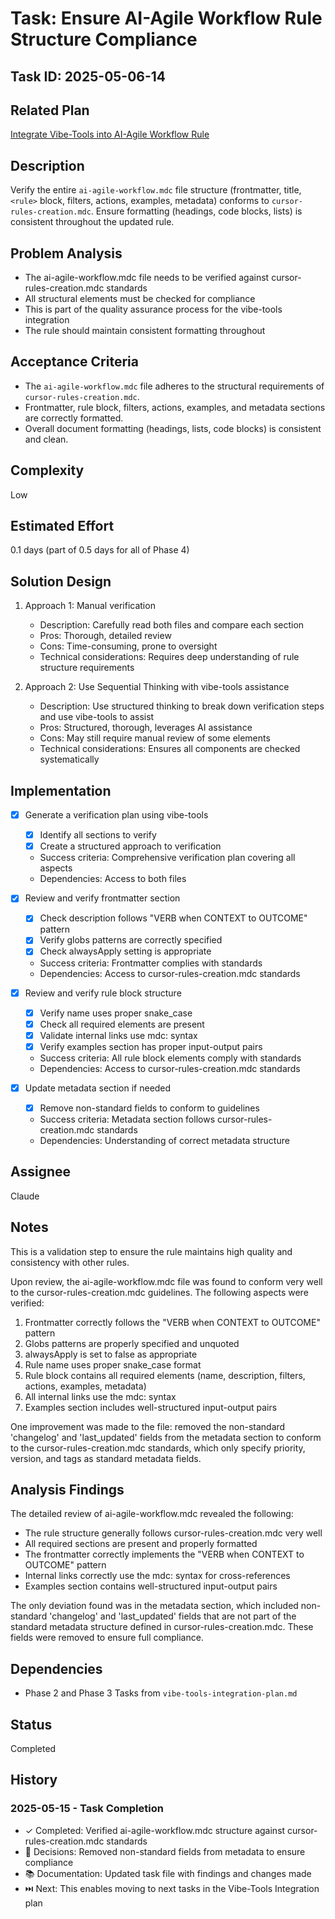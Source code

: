 # Task: Ensure AI-Agile Workflow Rule Structure Compliance

## Task ID: 2025-05-06-14

## Related Plan

[Integrate Vibe-Tools into AI-Agile Workflow Rule](mdc:docs/plans/vibe-tools-integration-plan.md)

## Description

Verify the entire `ai-agile-workflow.mdc` file structure (frontmatter, title, `<rule>` block, filters, actions, examples, metadata) conforms to `cursor-rules-creation.mdc`. Ensure formatting (headings, code blocks, lists) is consistent throughout the updated rule.

## Problem Analysis

- The ai-agile-workflow.mdc file needs to be verified against cursor-rules-creation.mdc standards
- All structural elements must be checked for compliance
- This is part of the quality assurance process for the vibe-tools integration
- The rule should maintain consistent formatting throughout

## Acceptance Criteria

- The `ai-agile-workflow.mdc` file adheres to the structural requirements of `cursor-rules-creation.mdc`.
- Frontmatter, rule block, filters, actions, examples, and metadata sections are correctly formatted.
- Overall document formatting (headings, lists, code blocks) is consistent and clean.

## Complexity

Low

## Estimated Effort

0.1 days (part of 0.5 days for all of Phase 4)

## Solution Design

1. Approach 1: Manual verification
   - Description: Carefully read both files and compare each section
   - Pros: Thorough, detailed review
   - Cons: Time-consuming, prone to oversight
   - Technical considerations: Requires deep understanding of rule structure requirements

2. Approach 2: Use Sequential Thinking with vibe-tools assistance
   - Description: Use structured thinking to break down verification steps and use vibe-tools to assist
   - Pros: Structured, thorough, leverages AI assistance
   - Cons: May still require manual review of some elements
   - Technical considerations: Ensures all components are checked systematically

## Implementation

- [x] Generate a verification plan using vibe-tools
  - [x] Identify all sections to verify
  - [x] Create a structured approach to verification
  - Success criteria: Comprehensive verification plan covering all aspects
  - Dependencies: Access to both files

- [x] Review and verify frontmatter section
  - [x] Check description follows "VERB when CONTEXT to OUTCOME" pattern
  - [x] Verify globs patterns are correctly specified
  - [x] Check alwaysApply setting is appropriate
  - Success criteria: Frontmatter complies with standards
  - Dependencies: Access to cursor-rules-creation.mdc standards

- [x] Review and verify rule block structure
  - [x] Verify name uses proper snake_case
  - [x] Check all required elements are present
  - [x] Validate internal links use mdc: syntax
  - [x] Verify examples section has proper input-output pairs
  - Success criteria: All rule block elements comply with standards
  - Dependencies: Access to cursor-rules-creation.mdc standards

- [x] Update metadata section if needed
  - [x] Remove non-standard fields to conform to guidelines
  - Success criteria: Metadata section follows cursor-rules-creation.mdc standards
  - Dependencies: Understanding of correct metadata structure

## Assignee

Claude

## Notes

This is a validation step to ensure the rule maintains high quality and consistency with other rules.

Upon review, the ai-agile-workflow.mdc file was found to conform very well to the cursor-rules-creation.mdc guidelines. The following aspects were verified:

1. Frontmatter correctly follows the "VERB when CONTEXT to OUTCOME" pattern
2. Globs patterns are properly specified and unquoted
3. alwaysApply is set to false as appropriate
4. Rule name uses proper snake_case format
5. Rule block contains all required elements (name, description, filters, actions, examples, metadata)
6. All internal links use the mdc: syntax
7. Examples section includes well-structured input-output pairs

One improvement was made to the file: removed the non-standard 'changelog' and 'last_updated' fields from the metadata section to conform to the cursor-rules-creation.mdc standards, which only specify priority, version, and tags as standard metadata fields.

## Analysis Findings

The detailed review of ai-agile-workflow.mdc revealed the following:

- The rule structure generally follows cursor-rules-creation.mdc very well
- All required sections are present and properly formatted
- The frontmatter correctly implements the "VERB when CONTEXT to OUTCOME" pattern
- Internal links correctly use the mdc: syntax for cross-references
- Examples section contains well-structured input-output pairs

The only deviation found was in the metadata section, which included non-standard 'changelog' and 'last_updated' fields that are not part of the standard metadata structure defined in cursor-rules-creation.mdc. These fields were removed to ensure full compliance.

## Dependencies

- Phase 2 and Phase 3 Tasks from `vibe-tools-integration-plan.md`

## Status

Completed

## History

### 2025-05-15 - Task Completion

- ✓ Completed: Verified ai-agile-workflow.mdc structure against cursor-rules-creation.mdc standards
- 🤔 Decisions: Removed non-standard fields from metadata to ensure compliance
- 📚 Documentation: Updated task file with findings and changes made
- ⏭️ Next: This enables moving to next tasks in the Vibe-Tools Integration plan
